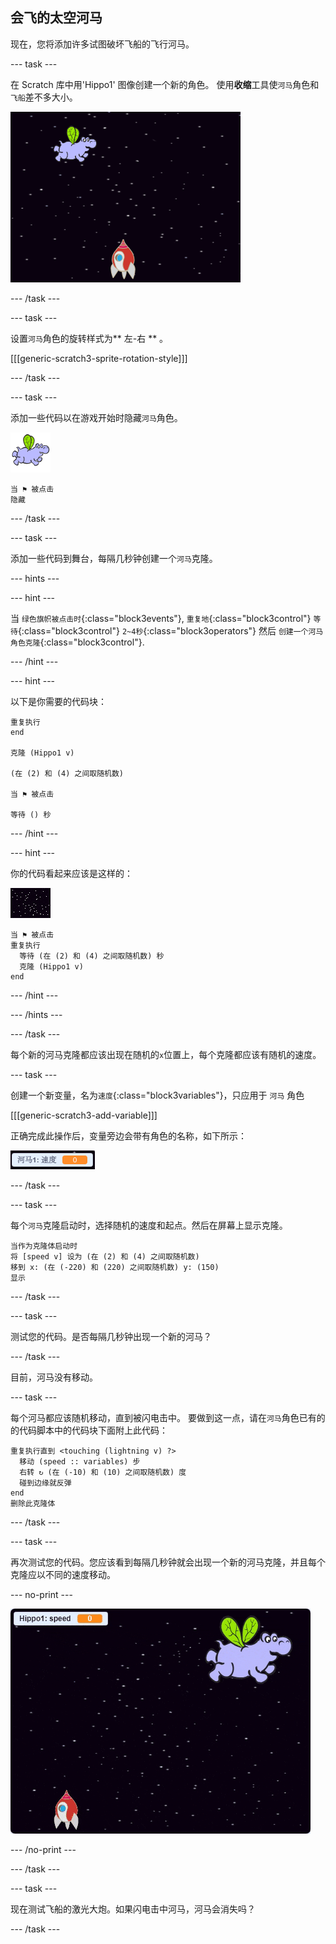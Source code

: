 ## 会飞的太空河马

现在，您将添加许多试图破坏飞船的飞行河马。

\--- task \---

在 Scratch 库中用'Hippo1' 图像创建一个新的角色。 使用**收缩**工具使`河马`角色和`飞船`差不多大小。

![截屏](images/invaders-hippo.png)

\--- /task \---

\--- task \---

设置`河马`角色的旋转样式为** 左-右 ** 。

[[[generic-scratch3-sprite-rotation-style]]]

\--- /task \---

\--- task \---

添加一些代码以在游戏开始时隐藏`河马`角色。

![河马角色](images/hippo-sprite.png)

```blocks3
当 ⚑ 被点击
隐藏
```

\--- /task \---

\--- task \---

添加一些代码到舞台，每隔几秒钟创建一个`河马`克隆。

\--- hints \---

\--- hint \---

当 `绿色旗帜被点击时`{:class="block3events"}, `重复地`{:class="block3control"} `等待`{:class="block3control"} `2~4秒`{:class="block3operators"} 然后 `创建一个河马角色克隆`{:class="block3control"}.

\--- /hint \---

\--- hint \---

以下是你需要的代码块：

```blocks3
重复执行
end

克隆 (Hippo1 v)

(在 (2) 和 (4) 之间取随机数)

当 ⚑ 被点击

等待 () 秒
```

\--- /hint \---

\--- hint \---

你的代码看起来应该是这样的：

![舞台角色](images/stage-sprite.png)

```blocks3
当 ⚑ 被点击
重复执行 
  等待 (在 (2) 和 (4) 之间取随机数) 秒
  克隆 (Hippo1 v)
end
```

\--- /hint \---

\--- /hints \---

\--- /task \---

每个新的河马克隆都应该出现在随机的`x`位置上，每个克隆都应该有随机的速度。

\--- task \---

创建一个新变量，名为`速度`{:class="block3variables"}，只应用于 `河马` 角色

[[[generic-scratch3-add-variable]]]

正确完成此操作后，变量旁边会带有角色的名称，如下所示：

![截屏](images/invaders-var-test.png)

\--- /task \---

\--- task \---

每个`河马`克隆启动时，选择随机的速度和起点。然后在屏幕上显示克隆。

```blocks3
当作为克隆体启动时
将 [speed v] 设为 (在 (2) 和 (4) 之间取随机数)
移到 x: (在 (-220) 和 (220) 之间取随机数) y: (150)
显示
```

\--- /task \---

\--- task \---

测试您的代码。是否每隔几秒钟出现一个新的河马？

\--- /task \---

目前，河马没有移动。

\--- task \---

每个河马都应该随机移动，直到被闪电击中。 要做到这一点，请在`河马`角色已有的的代码脚本中的代码块下面附上此代码：

```blocks3
重复执行直到 <touching (lightning v) ?> 
  移动 (speed :: variables) 步
  右转 ↻ (在 (-10) 和 (10) 之间取随机数) 度
  碰到边缘就反弹
end
删除此克隆体
```

\--- /task \---

\--- task \---

再次测试您的代码。您应该看到每隔几秒钟就会出现一个新的河马克隆，并且每个克隆应以不同的速度移动。

\--- no-print \---

![截屏](images/hippo-clones.gif)

\--- /no-print \---

\--- /task \---

\--- task \---

现在测试飞船的激光大炮。如果闪电击中河马，河马会消失吗？

\--- /task \---
